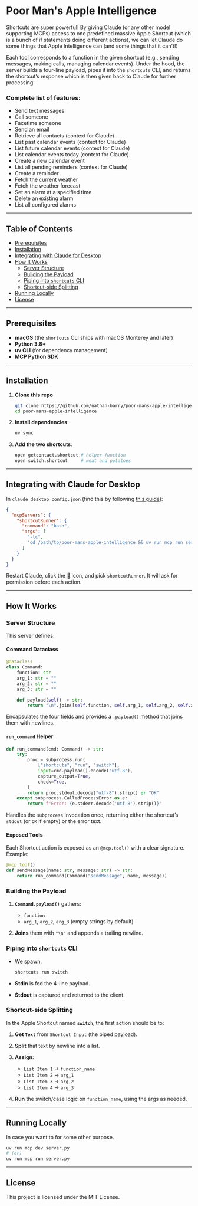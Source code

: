 # Poor Man's Apple Intelligence

Shortcuts are super powerful! By giving Claude (or any other model supporting MCPs) access to one predefined massive Apple Shortcut (which is a bunch of if statements doing different actions), we can let Claude do some things that Apple Intelligence can (and some things that it can't!)

Each tool corresponds to a function in the given shortcut (e.g., sending messages, making calls, managing calendar events). Under the hood, the server builds a four-line payload, pipes it into the `shortcuts` CLI, and returns the shortcut’s response which is then given back to Claude for further processing.

### Complete list of features:

* Send text messages
* Call someone
* Facetime someone
* Send an email
* Retrieve all contacts (context for Claude)
* List past calendar events (context for Claude)
* List future calendar events (context for Claude)
* List calendar events today (context for Claude)
* Create a new calendar event
* List all pending reminders (context for Claude)
* Create a reminder
* Fetch the current weather
* Fetch the weather forecast
* Set an alarm at a specified time
* Delete an existing alarm
* List all configured alarms

---

## Table of Contents

* [Prerequisites](#prerequisites)
* [Installation](#installation)
* [Integrating with Claude for Desktop](#integrating-with-claude-for-desktop)
* [How It Works](#how-it-works)
  * [Server Structure](#server-structure)
  * [Building the Payload](#building-the-payload)
  * [Piping into `shortcuts` CLI](#piping-into-shortcuts-cli)
  * [Shortcut-side Splitting](#shortcut-side-splitting)
* [Running Locally](#running-locally)
* [License](#license)

---

## Prerequisites

* **macOS** (the `shortcuts` CLI ships with macOS Monterey and later)
* **Python 3.8+**
* **uv CLI** (for dependency management)
* **MCP Python SDK**

---

## Installation

1. **Clone this repo**

   ```bash
   git clone https://github.com/nathan-barry/poor-mans-apple-intelligence.git
   cd poor-mans-apple-intelligence
   ```

2. **Install dependencies**:

   ```bash
   uv sync
   ```

3. **Add the two shortcuts**:

   ```bash
   open getcontact.shortcut # helper function
   open switch.shortcut     # meat and potatoes
   ```

---

## Integrating with Claude for Desktop

In `claude_desktop_config.json` (find this by following [this guide](https://modelcontextprotocol.io/quickstart/user)):

```json
{
  "mcpServers": {
    "shortcutRunner": {
      "command": "bash",
      "args": [
        "-lc",
        "cd /path/to/poor-mans-apple-intelligence && uv run mcp run server.py"
      ]
    }
  }
}
```

Restart Claude, click the 🔨 icon, and pick `shortcutRunner`. It will ask for permission before each action.

---

## How It Works

### Server Structure
This server defines:

#### Command Dataclass

```python
@dataclass
class Command:
    function: str
    arg_1: str = ""
    arg_2: str = ""
    arg_3: str = ""

    def payload(self) -> str:
        return "\n".join([self.function, self.arg_1, self.arg_2, self.arg_3]) + "\n"
```

Encapsulates the four fields and provides a `.payload()` method that joins them with newlines.

#### `run_command` Helper

```python
def run_command(cmd: Command) -> str:
    try:
        proc = subprocess.run(
            ["shortcuts", "run", "switch"],
            input=cmd.payload().encode("utf-8"),
            capture_output=True,
            check=True,
        )
        return proc.stdout.decode("utf-8").strip() or "OK"
    except subprocess.CalledProcessError as e:
        return f"Error: {e.stderr.decode('utf-8').strip()}"
```

Handles the `subprocess` invocation once, returning either the shortcut’s `stdout` (or `OK` if empty) or the error text.

#### Exposed Tools

Each Shortcut action is exposed as an `@mcp.tool()` with a clear signature. Example:

```python
@mcp.tool()
def sendMessage(name: str, message: str) -> str:
    return run_command(Command("sendMessage", name, message))
```

### Building the Payload

1. **`Command.payload()`** gathers:

   * `function`
   * `arg_1`, `arg_2`, `arg_3` (empty strings by default)
2. **Joins** them with `"\n"` and appends a trailing newline.

### Piping into `shortcuts` CLI

* We spawn:

  ```bash
  shortcuts run switch
  ```
* **Stdin** is fed the 4-line payload.
* **Stdout** is captured and returned to the client.

### Shortcut-side Splitting

In the Apple Shortcut named **`switch`**, the first action should be to:

1. **Get `Text`** from `Shortcut Input` (the piped payload).
2. **Split** that text by newline into a list.
3. **Assign**:

   * `List Item 1` → `function_name`
   * `List Item 2` → `arg_1`
   * `List Item 3` → `arg_2`
   * `List Item 4` → `arg_3`
4. **Run** the switch/case logic on `function_name`, using the args as needed.

---

## Running Locally
In case you want to for some other purpose.

```bash
uv run mcp dev server.py
# (or)
uv run mcp run server.py
```

---

## License

This project is licensed under the MIT License.
